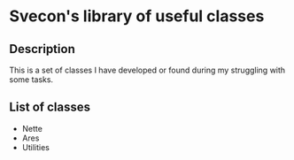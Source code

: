 Svecon's library of useful classes
====================

Description
---------------------

This is a set of classes I have developed or found during my struggling with some tasks.

List of classes
-------------------
- Nette
- Ares
- Utilities